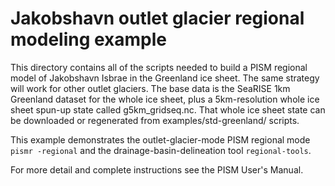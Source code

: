 Jakobshavn outlet glacier regional modeling example
=================

This directory contains all of the scripts needed to build a PISM regional model
of Jakobshavn Isbrae in the Greenland ice sheet.  The same strategy will work
for other outlet glaciers.  The base data is the SeaRISE 1km Greenland dataset
for the whole ice sheet, plus a 5km-resolution whole ice sheet spun-up state
called g5km_gridseq.nc.  That whole ice sheet state can be downloaded or
regenerated from examples/std-greenland/ scripts.

This example demonstrates the outlet-glacier-mode PISM regional mode `pismr -regional`
and the drainage-basin-delineation tool `regional-tools`.

For more detail and complete instructions see the PISM User's Manual.
